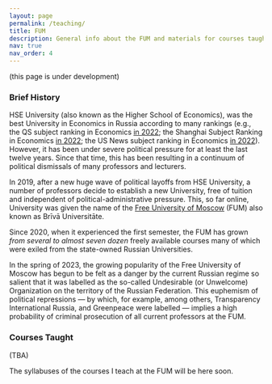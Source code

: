```yaml
---
layout: page
permalink: /teaching/
title: FUM
description: General info about the FUM and materials for courses taught will be here soon.
nav: true
nav_order: 4
---
```



(this page is under development)



### Brief History

HSE University (also known as the Higher School of Economics), was the best University in Economics in Russia according to many rankings (e.g., the QS subject ranking in Economics [in 2022](https://www.topuniversities.com/university-rankings/university-subject-rankings/2022/economics-econometrics?&countries=ru); the Shanghai Subject Ranking in Economics [in 2022](https://www.shanghairanking.com/rankings/gras/2022/RS0501); the US News subject ranking in Economics [in 2022](https://www.usnews.com/education/best-global-universities/search?region=europe&country=russia&subject=economics-business)). However, it has been under severe political pressure for at least the last twelve years. Since that time, this has been resulting in a continuum of political dismissals of many professors and lecturers. 

In 2019, after a new huge wave of political layoffs from HSE University, a number of professors decide to establish a new University, free of tuition and independent of political-administrative pressure. This, so far online, University was given the name of the [Free University of Moscow](https://freemoscow.university/) (FUM) also known as Brīvā Universitāte.

Since 2020, when it experienced the first semester, the FUM has grown _from several to almost seven dozen_ freely available courses many of which were exiled from the state-owned Russian Universities.

In the spring of 2023, the growing popularity of the Free University of Moscow has begun to be felt as a danger by the current Russian regime so salient that it was labelled as the so-called Undesirable (or Unwelcome) Organization on the territory of the Russian Federation. This euphemism of political repressions — by which, for example, among others, Transparency International Russia, and Greenpeace were labelled — implies a high probability of criminal prosecution of all current professors at the FUM.

<!-- I call for international action in my post on XYZ. I will be personally grateful for your help. Please feel free to [contact me](/contact/) if you have any questions or ideas in this regard. -->



### Courses Taught

(TBA)

The syllabuses of the courses I teach at the FUM will be here soon.


